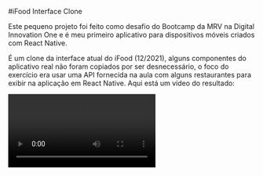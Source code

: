 #iFood Interface Clone

Este pequeno projeto foi feito como desafio do Bootcamp da MRV na Digital Innovation One e é meu primeiro aplicativo para dispositivos móveis criados com React Native.

É um clone da interface atual do iFood (12/2021), alguns componentes do aplicativo real não foram copiados por ser desnecessário, o foco do exercício era usar uma API fornecida na aula com alguns restaurantes para exibir na aplicação em React Native. Aqui está um vídeo do resultado: 

<video controls>
<source src='https://user-images.githubusercontent.com/42102027/147002788-a222f31e-d60a-46ed-a8a1-7660df8c07b3.mp4'  type='video/mp4'/>
</video>